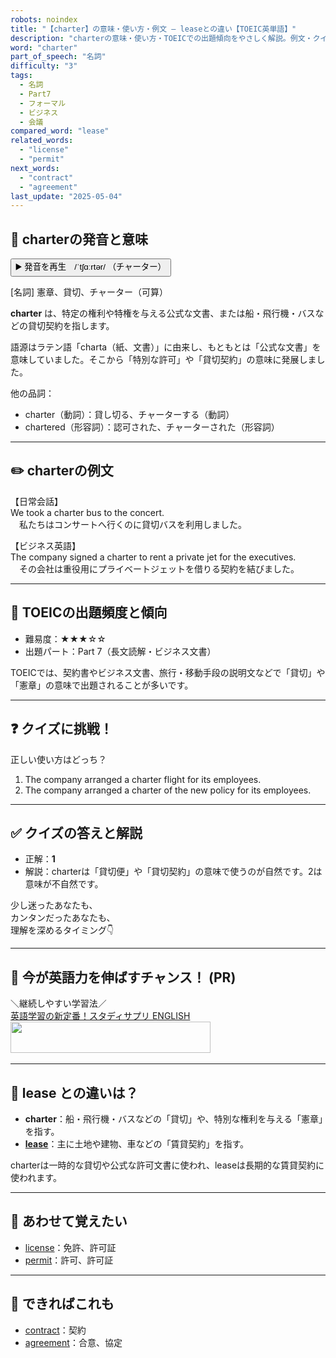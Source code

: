 ```yaml
---
robots: noindex
title: "【charter】の意味・使い方・例文 ― leaseとの違い【TOEIC英単語】"
description: "charterの意味・使い方・TOEICでの出題傾向をやさしく解説。例文・クイズ付きでleaseとの違いもわかりやすく学べます。"
word: "charter"
part_of_speech: "名詞"
difficulty: "3"
tags:
  - 名詞
  - Part7
  - フォーマル
  - ビジネス
  - 会議
compared_word: "lease"
related_words:
  - "license"
  - "permit"
next_words:
  - "contract"
  - "agreement"
last_update: "2025-05-04"
---
```


## 🔰 charterの発音と意味

<button class="play-audio" onclick="playTTS('charter')">
  <span class="play-audio-main">
    ▶️ 発音を再生　/ˈtʃɑːrtər/
  </span>
  <span class="play-audio-sub">
    （チャーター）
  </span>
</button>

[名詞] 憲章、貸切、チャーター（可算）

**charter** は、特定の権利や特権を与える公式な文書、または船・飛行機・バスなどの貸切契約を指します。

語源はラテン語「charta（紙、文書）」に由来し、もともとは「公式な文書」を意味していました。そこから「特別な許可」や「貸切契約」の意味に発展しました。

他の品詞：  
- charter（動詞）：貸し切る、チャーターする（動詞）
- chartered（形容詞）：認可された、チャーターされた（形容詞）

---

## ✏️ charterの例文

【日常会話】  
We took a charter bus to the concert.  
　私たちはコンサートへ行くのに貸切バスを利用しました。

【ビジネス英語】  
The company signed a charter to rent a private jet for the executives.  
　その会社は重役用にプライベートジェットを借りる契約を結びました。

---

## 🎯 TOEICの出題頻度と傾向

- 難易度：★★★☆☆
- 出題パート：Part 7（長文読解・ビジネス文書）

TOEICでは、契約書やビジネス文書、旅行・移動手段の説明文などで「貸切」や「憲章」の意味で出題されることが多いです。

---

## ❓ クイズに挑戦！

正しい使い方はどっち？

1. The company arranged a charter flight for its employees.  
2. The company arranged a charter of the new policy for its employees.

---

## ✅ クイズの答えと解説

- 正解：**1**
- 解説：charterは「貸切便」や「貸切契約」の意味で使うのが自然です。2は意味が不自然です。

少し迷ったあなたも、  
カンタンだったあなたも、  
理解を深めるタイミング👇️

---

## 🚀 今が英語力を伸ばすチャンス！ (PR)

<div class="info-center">
＼継続しやすい学習法／<br>  
<a href="https://px.a8.net/svt/ejp?a8mat=4556RW+FUYPWY+3AQG+BX3J6" class="ad-link" data-cvid="aid07_bid09" data-difficulty="3" rel="nofollow">英語学習の新定番！スタディサプリ ENGLISH</a>
<img border="0" width="1" height="1" src="https://www11.a8.net/0.gif?a8mat=4556RW+FUYPWY+3AQG+BX3J6" alt="">
<a href="https://px.a8.net/svt/ejp?a8mat=4556RW+FUYPWY+3AQG+C7LM9" class="ad-link" data-cvid="aid07_bid09" data-difficulty="3" rel="nofollow">
<img border="0" width="320" height="50" alt="" src="https://www27.a8.net/svt/bgt?aid=250504844959&wid=001&eno=01&mid=s00000015388002051000&mc=1"></a>
<img border="0" width="1" height="1" src="https://www14.a8.net/0.gif?a8mat=4556RW+FUYPWY+3AQG+C7LM9" alt="">
</div>

---

## 🤔  lease との違いは？

- **charter**：船・飛行機・バスなどの「貸切」や、特別な権利を与える「憲章」を指す。
- **[lease](/lease)**：主に土地や建物、車などの「賃貸契約」を指す。

charterは一時的な貸切や公式な許可文書に使われ、leaseは長期的な賃貸契約に使われます。

---

## 🧩 あわせて覚えたい

- [license](/license)：免許、許可証
- [permit](/permit)：許可、許可証

---

## 📖 できればこれも

- [contract](/contract)：契約
- [agreement](/agreement)：合意、協定

<!-- cvid: aid07_bid09 -->
